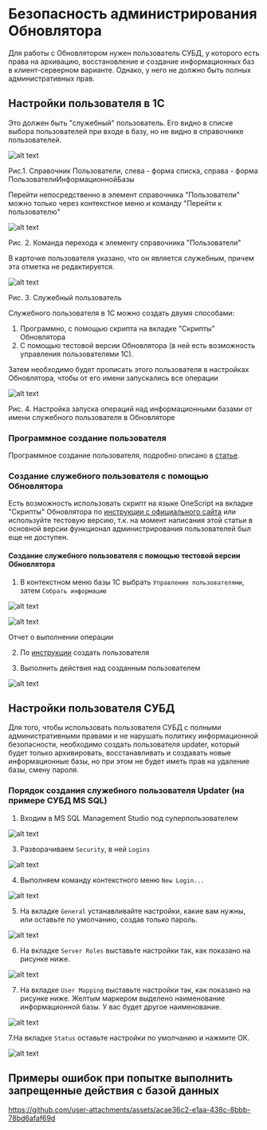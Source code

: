 # Безопасность администрирования Обновлятора

Для работы с Обновлятором нужен пользователь СУБД, у которого есть права на архивацию, восстановление и создание информационных баз в клиент-серверном варианте.
Однако, у него не должно быть полных административных прав.

## Настройки пользователя в 1С
Это должен быть "служебный" пользователь. Его видно в списке выбора пользователей при входе в базу, но не видно в справочнике пользователей.

![alt text](image.png) 

Рис.1. Справочник Пользователи, слева - форма списка, справа - форма ПользователиИнформационнойБазы

Перейти непосредственно в элемент справочника "Пользователи" можно только через контекстное меню и команду "Перейти к пользователю"

![alt text](image-1.png)

Рис. 2. Команда перехода к элементу справочника "Пользователи"

В карточке пользователя указано, что он является служебным, причем эта отметка не редактируется.

![alt text](image-2.png)

Рис. 3. Служебный пользователь

Служебного пользователя в 1С можно создать двумя способами:
1. Программно, с помощью скрипта на вкладке "Скрипты" Обновлятора
2. С помощью тестовой версии Обновлятора (в ней есть возможность управления пользователями 1С).

Затем необходимо будет прописать этого пользователя в настройках Обновлятора, чтобы от его имени запускались все операции

![alt text](image-3.png)

Рис. 4. Настройка запуска операций над информационными базами от имени служебного пользователя в Обновляторе


### Программное создание пользователя 
Программное создание пользователя, подробно описано в [статье](https://www.myblog-1c.ru/программное-создание-и-изменение-пол/).


### Создание служебного пользователя с помощью Обновлятора
Есть возможность использовать скрипт на языке OneScript на вкладке "Скрипты" Обновлятора по [инструкции с официального сайта](https://helpme1s.ru/sozdaem-i-udalyaem-polzovatelej-pri-pomoshhi-obnovlyatora-1s) или используйте тестовую версию, т.к. на момент написания этой статьи в основной версии функционал администрирования пользователей был еще не доступен.

#### Создание служебного пользователя с помощью тестовой версии Обновлятора

1. В контекстном меню базы 1С выбрать ```Управление пользователями```, затем ```Собрать информацию```

![alt text](image-11.png)

![alt text](image-12.png)

Отчет о выполнении операции

2. По [инструкции](https://helpme1s.ru/obnovlyator-1s-upravlenie-polzovatelyami-baz-1s#i-7) создать пользователя

3. Выполнить действия над созданным пользователем

![alt text](image-13.png)

## Настройки пользователя СУБД

Для того, чтобы использовать пользователя СУБД с полными административными правами и не нарушать политику информационной безопасности, необходимо создать пользователя updater, который будет только архивировать, восстанавливать и создавать новые информационные базы, но при этом не будет иметь прав на удаление базы, смену пароля.

### Порядок создания служебного пользователя Updater (на примере СУБД MS SQL)

1. Входим в MS SQL Management Studio под суперпользователем

![alt text](image-5.png)

3. Разворачиваем ```Security```, в ней ```Logins```

![alt text](image-4.png)

4. Выполняем команду контекстного меню ```New Login...``` 

![alt text](image-6.png)

5. На вкладке ```General``` устанавливайте настройки, какие вам нужны, или оставьте по умолчанию, создав только пароль.

![alt text](image-7.png)

6. На вкладке ```Server Roles``` выставьте настройки так, как показано на рисунке ниже.

![alt text](image-8.png)

7. На вкладке ```User Mapping``` выставьте настройки так, как показано на рисунке ниже. Желтым маркером выделено наименование информационной базы. У вас будет другое наименование.

![alt text](image-9.png)

7.На вкладке ```Status``` оставьте настройки по умолчанию и нажмите ОК. 

![alt text](image-10.png)

## Примеры ошибок при попытке выполнить запрещенные действия с базой данных

https://github.com/user-attachments/assets/acae36c2-e1aa-438c-8bbb-78bd6afaf69d

